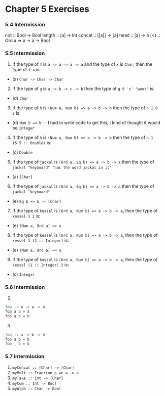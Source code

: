 # Chapter 5 Exercises

### 5.4 Intermission

not :: Bool -> Bool
length :: [a] -> Int
concat :: [[a]] -> [a]
head :: [a] -> a
(<) :: Ord a => a -> a -> Bool

### 5.5 Intermission

1. If the type of `f` is `a -> a -> a -> a` and the type of `x` is `Char`, then
the type of `f x` is:
  - (a) `Char -> Char -> Char`

2. If the type of `g` is `a -> b -> c -> b` then the type of `g 0 'c' "woot"` is:
  - (d) `Char`

3. If the type of `h` is `(Num a, Num b) => a -> b -> b` then the type of `h 1.0 2` is:
  - (d) `Num b => b` -- I had to write code to get this, I kind of thought it would be `Integer`

4. If the type of `h` is `(Num a, Num b) => a -> b -> b` then the type of
`h 1 (5.5 :: Double)` is:
  - (c) `Double`

5. If the type of `jackal` is `(Ord a, Eq b) => a -> b -> a` then the type of `jackal "keyboard" "has the word jackal in it"`
  - (a) `[Char]`

6. If the type of `jackal` is `(Ord a, Eq b) => a -> b -> a` then the type of
`jackal "keyboard"`
  - (e) `Eq b => b -> [Char]`

7. If the type of `kessel` is `(Ord a, Num b) => a -> b -> a`, then the type of
`kessel 1 2` is:
  - (e) `(Num a, Ord a) => a`

8. If the type of `kessel` is `(Ord a, Num b) => a -> b -> a`, then the type of
`kessel 1 (2 :: Integer)` is:
  - (e) `(Num a, Ord a) => a`

9. If the type of `kessel` is `(Ord a, Num b) => a -> b -> a`, then the type of
`kessel (1 :: Integer) 2` is:
  - (c) `Integer`

### 5.6 Intermission

2.

```haskell
foo :: a -> a -> a
foo a b = a
foo a b = b
```

3.

```haskell
foo :: a -> b -> b
foo a b = b
foo _ b = b
```

### 5.7 intermission

1. `myConcat :: [Char] -> [Char]`
2. `myMult :: Fraction a => a -> a`
3. `myTake :: Int -> [Char]`
4. `myCom :: Int -> Bool`
5. `myAlph :: Char -> Bool`

